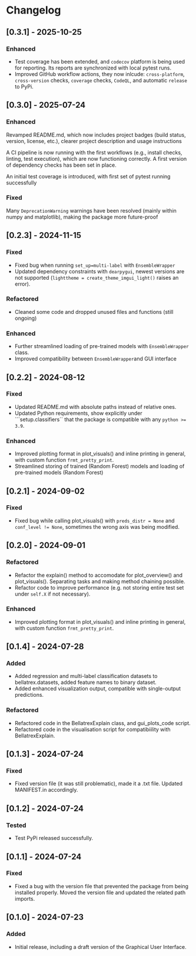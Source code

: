 # Changelog

## [0.3.1] - 2025-10-25

### Enhanced
- Test coverage has been extended, and `codecov` platform is being used for reporting. Its reports are synchronized with local pytest runs.
- Improved GitHub workflow actions, they now inlcude: `cross-platform`,  `cross-version` checks, `coverage` checks, `CodeQL`, and automatic `release` to PyPi.


## [0.3.0] - 2025-07-24

### Enhanced
Revamped README.md, which now includes project badges (build status, version, license, etc.), clearer project description and usage instructions

A CI pipeline is now running with the first workflows (e.g., install checks, linting, test execution), which are now functioning correctly. A first version of dependency checks has been set in place.

An initial test coverage is introduced, with first set of pytest running successfully

### Fixed

Many `DeprecationWarning` warnings have been resolved (mainly within numpy and matplotlib), making the package more future-proof


## [0.2.3] - 2024-11-15

### Fixed
- Fixed bug when running `set_up=multi-label` with `EnsembleWrapper`
- Updated dependency constraints with `dearpygui`, newest versions are not supported (`lighttheme = create_theme_imgui_light()` raises an error).

### Refactored
- Cleaned some code and dropped unused files and functions (still ongoing)
### Enhanced
- Further streamlined loading of pre-trained models with `EnsembleWrapper` class.
- Improved compatibility between `EnsembleWrapper`and GUI interface



## [0.2.2] - 2024-08-12
### Fixed
- Updated README.md with absolute paths instead of relative ones.
- Updated Python requirements, show explicitly under ```setup.classifiers`` that the package is compatible with any `python >= 3.9`.
### Enhanced
- Improved plotting format in plot_visuals() and inline printing in general, with custom function `frmt_pretty_print`.
- Streamlined storing of trained (Random Forest) models and loading of pre-trained models (Random Forest)

## [0.2.1] - 2024-09-02
### Fixed
- Fixed bug while calling plot_visuals() with `preds_distr = None` and `conf_level != None`, sometimes the wrong axis was being modified.

## [0.2.0] - 2024-09-01
### Refactored
- Refactor the explain() method to accomodate for plot_overview() and plot_visuals(). Separating tasks and making method chaining possible.
- Refactor code to improve performance (e.g. not storing entire test set under `self.X` if not necessary).
### Enhanced
- Improved plotting format in plot_visuals() and inline printing in general, with custom function `frmt_pretty_print`.

## [0.1.4] - 2024-07-28
### Added
- Added regression and multi-label classification datasets to bellatrex.datasets, added feature names to binary dataset.
- Added enhanced visualization output, compatible with single-output predictions.

### Refactored
- Refactored code in the BellatrexExplain class, and gui_plots_code script.
- Refactored code in the visualisation script for compatibiility with BellatrexExplain.

## [0.1.3] - 2024-07-24
### Fixed
- Fixed version file (it was still problematic), made it a .txt file. Updated MANIFEST.in accordingly.

## [0.1.2] - 2024-07-24
### Tested
- Test PyPi released successfully.

## [0.1.1] - 2024-07-24
### Fixed
- Fixed a bug with the version file that prevented the package from being installed properly. Moved the version file and updated the related path imports.

## [0.1.0] - 2024-07-23
### Added
- Initial release, including a draft version of the Graphical User Interface.